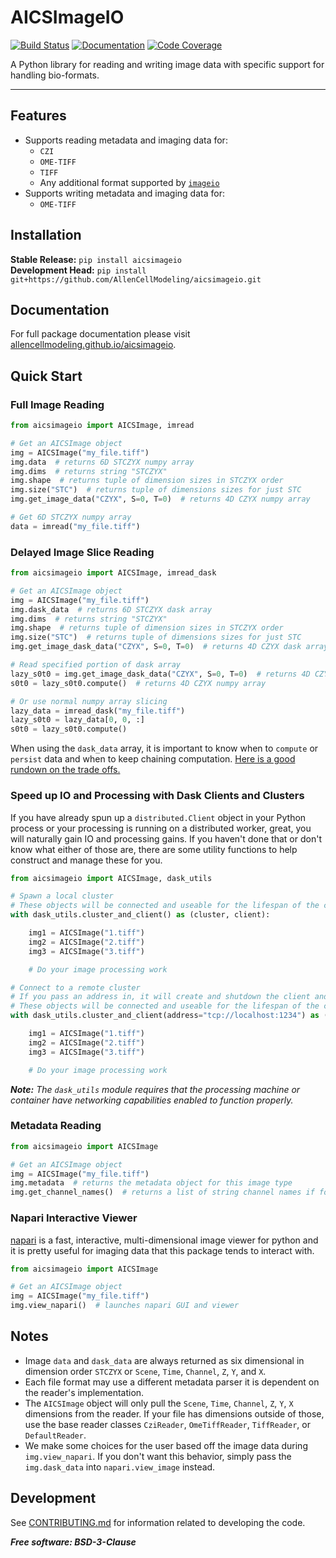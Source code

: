 # AICSImageIO

[![Build Status](https://github.com/AllenCellModeling/aicsimageio/workflows/Build%20Master/badge.svg)](https://github.com/AllenCellModeling/aicsimageio/actions)
[![Documentation](https://github.com/AllenCellModeling/aicsimageio/workflows/Documentation/badge.svg)](https://allencellmodeling.github.io/aicsimageio)
[![Code Coverage](https://codecov.io/gh/AllenCellModeling/aicsimageio/branch/master/graph/badge.svg)](https://codecov.io/gh/AllenCellModeling/aicsimageio)

A Python library for reading and writing image data with specific support for handling bio-formats.

---

## Features
* Supports reading metadata and imaging data for:
    * `CZI`
    * `OME-TIFF`
    * `TIFF`
    * Any additional format supported by [`imageio`](https://github.com/imageio/imageio)
* Supports writing metadata and imaging data for:
    * `OME-TIFF`

## Installation
**Stable Release:** `pip install aicsimageio`<br>
**Development Head:** `pip install git+https://github.com/AllenCellModeling/aicsimageio.git`

## Documentation
For full package documentation please visit
[allencellmodeling.github.io/aicsimageio](https://allencellmodeling.github.io/aicsimageio/index.html).

## Quick Start

### Full Image Reading
```python
from aicsimageio import AICSImage, imread

# Get an AICSImage object
img = AICSImage("my_file.tiff")
img.data  # returns 6D STCZYX numpy array
img.dims  # returns string "STCZYX"
img.shape  # returns tuple of dimension sizes in STCZYX order
img.size("STC")  # returns tuple of dimensions sizes for just STC
img.get_image_data("CZYX", S=0, T=0)  # returns 4D CZYX numpy array

# Get 6D STCZYX numpy array
data = imread("my_file.tiff")
```

### Delayed Image Slice Reading
```python
from aicsimageio import AICSImage, imread_dask

# Get an AICSImage object
img = AICSImage("my_file.tiff")
img.dask_data  # returns 6D STCZYX dask array
img.dims  # returns string "STCZYX"
img.shape  # returns tuple of dimension sizes in STCZYX order
img.size("STC")  # returns tuple of dimensions sizes for just STC
img.get_image_dask_data("CZYX", S=0, T=0)  # returns 4D CZYX dask array

# Read specified portion of dask array
lazy_s0t0 = img.get_image_dask_data("CZYX", S=0, T=0)  # returns 4D CZYX dask array
s0t0 = lazy_s0t0.compute()  # returns 4D CZYX numpy array

# Or use normal numpy array slicing
lazy_data = imread_dask("my_file.tiff")
lazy_s0t0 = lazy_data[0, 0, :]
s0t0 = lazy_s0t0.compute()
```

When using the `dask_data` array, it is important to know when to `compute` or `persist` data and when to keep
chaining computation. [Here is a good rundown on the trade offs.](https://stackoverflow.com/questions/41806850/dask-difference-between-client-persist-and-client-compute#answer-41807160)


### Speed up IO and Processing with Dask Clients and Clusters
If you have already spun up a `distributed.Client` object in your Python process or your processing is running on a
distributed worker, great, you will naturally gain IO and processing gains. If you haven't done that or don't know what
either of those are, there are some utility functions to help construct and manage these for you.

```python
from aicsimageio import AICSImage, dask_utils

# Spawn a local cluster
# These objects will be connected and useable for the lifespan of the context manager.
with dask_utils.cluster_and_client() as (cluster, client):

    img1 = AICSImage("1.tiff")
    img2 = AICSImage("2.tiff")
    img3 = AICSImage("3.tiff")

    # Do your image processing work

# Connect to a remote cluster
# If you pass an address in, it will create and shutdown the client and no cluster will be created.
# These objects will be connected and useable for the lifespan of the context manager.
with dask_utils.cluster_and_client(address="tcp://localhost:1234") as (cluster, client):

    img1 = AICSImage("1.tiff")
    img2 = AICSImage("2.tiff")
    img3 = AICSImage("3.tiff")

    # Do your image processing work
```

_**Note:** The `dask_utils` module requires that the processing machine or container have networking capabilities
enabled to function properly._

### Metadata Reading
```python
from aicsimageio import AICSImage

# Get an AICSImage object
img = AICSImage("my_file.tiff")
img.metadata  # returns the metadata object for this image type
img.get_channel_names()  # returns a list of string channel names if found in the metadata
```

### Napari Interactive Viewer
[napari](https://github.com/Napari/napari) is a fast, interactive, multi-dimensional image viewer for python and
it is pretty useful for imaging data that this package tends to interact with.
```python
from aicsimageio import AICSImage

# Get an AICSImage object
img = AICSImage("my_file.tiff")
img.view_napari()  # launches napari GUI and viewer
```

## Notes
* Image `data` and `dask_data` are always returned as six dimensional in dimension order `STCZYX`
or `Scene`, `Time`, `Channel`, `Z`, `Y`, and `X`.
* Each file format may use a different metadata parser it is dependent on the reader's implementation.
* The `AICSImage` object will only pull the `Scene`, `Time`, `Channel`, `Z`, `Y`, `X` dimensions from the reader.
If your file has dimensions outside of those, use the base reader classes `CziReader`, `OmeTiffReader`, `TiffReader`,
or `DefaultReader`.
* We make some choices for the user based off the image data during `img.view_napari`.
If you don't want this behavior, simply pass the `img.dask_data` into `napari.view_image` instead.

## Development
See [CONTRIBUTING.md](CONTRIBUTING.md) for information related to developing the code.

***Free software: BSD-3-Clause***
